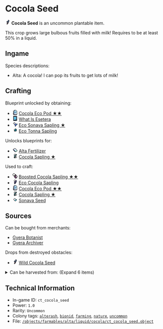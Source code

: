 # Cocola Seed

<img src="https://raw.githubusercontent.com/Ceterai/Enternia/main/objects/farmables/alta/liquid/cocola/icon.png" alt="Cocola Seed icon" loading="lazy" height=16px width="auto" /> **Cocola Seed** is an uncommon plantable item.

This crop grows large bulbous fruits filled with milk! Requires to be at least 50% in a liquid.

## Ingame

Species descriptions:

- Alta: A cocola! I can pop its fruits to get lots of milk!

## Crafting

Blueprint unlocked by obtaining:

- <img src="https://raw.githubusercontent.com/Ceterai/Enternia/main/objects/farmables/alta/liquid/cocola/pod/icon.png" alt="Cocola Eco Pod ★★ icon" loading="lazy" height=16px width="auto" /> [Cocola Eco Pod ★★](https://ceterai.github.io/MyEnternia/Wiki/CocolaEcoPod)
- <img src="https://raw.githubusercontent.com/Ceterai/Enternia/main/codex/alta/ebook/lab.png" alt="What Is Esetera icon" loading="lazy" height=16px width="auto" /> [What Is Esetera](https://ceterai.github.io/MyEnternia/Wiki/WhatIsEsetera)
- <img src="https://raw.githubusercontent.com/Ceterai/Enternia/main/objects/farmables/alta/ground/sona/eco/icon.png" alt="Eco Sonava Sapling ★ icon" loading="lazy" height=16px width="auto" /> [Eco Sonava Sapling ★](https://ceterai.github.io/MyEnternia/Wiki/EcoSonavaSapling)
- <img src="https://raw.githubusercontent.com/Ceterai/Enternia/main/objects/farmables/alta/liquid/tonna/eco/icon.png" alt="Eco Tonna Sapling icon" loading="lazy" height=16px width="auto" /> [Eco Tonna Sapling](https://ceterai.github.io/MyEnternia/Wiki/EcoTonnaSapling)

Unlocks blueprints for:

- <img src="https://raw.githubusercontent.com/Ceterai/Enternia/main/items/active/alta/tools/fertilize/ct_alta_fertilizer.png" alt="Alta Fertilizer icon" loading="lazy" height=16px width="auto" /> [Alta Fertilizer](https://ceterai.github.io/MyEnternia/Wiki/AltaFertilizer)
- <img src="https://raw.githubusercontent.com/Ceterai/Enternia/main/objects/farmables/alta/liquid/cocola/sapling/icon.png" alt="Cocola Sapling ★ icon" loading="lazy" height=16px width="auto" /> [Cocola Sapling ★](https://ceterai.github.io/MyEnternia/Wiki/CocolaSapling)

Used to craft:

- <img src="https://raw.githubusercontent.com/Ceterai/Enternia/main/objects/farmables/alta/liquid/cocola/boosted/icon.png" alt="Boosted Cocola Sapling ★★ icon" loading="lazy" height=16px width="auto" /> [Boosted Cocola Sapling ★★](https://ceterai.github.io/MyEnternia/Wiki/BoostedCocolaSapling)
- <img src="https://raw.githubusercontent.com/Ceterai/Enternia/main/objects/farmables/alta/liquid/cocola/eco/icon.png" alt="Eco Cocola Sapling icon" loading="lazy" height=16px width="auto" /> [Eco Cocola Sapling](https://ceterai.github.io/MyEnternia/Wiki/EcoCocolaSapling)
- <img src="https://raw.githubusercontent.com/Ceterai/Enternia/main/objects/farmables/alta/liquid/cocola/pod/icon.png" alt="Cocola Eco Pod ★★ icon" loading="lazy" height=16px width="auto" /> [Cocola Eco Pod ★★](https://ceterai.github.io/MyEnternia/Wiki/CocolaEcoPod)
- <img src="https://raw.githubusercontent.com/Ceterai/Enternia/main/objects/farmables/alta/liquid/cocola/sapling/icon.png" alt="Cocola Sapling ★ icon" loading="lazy" height=16px width="auto" /> [Cocola Sapling ★](https://ceterai.github.io/MyEnternia/Wiki/CocolaSapling)
- <img src="https://raw.githubusercontent.com/Ceterai/Enternia/main/objects/farmables/alta/ground/sona/icon.png" alt="Sonava Seed icon" loading="lazy" height=16px width="auto" /> [Sonava Seed](https://ceterai.github.io/MyEnternia/Wiki/SonavaSeed)

## Sources

Can be bought from merchants:

- [Gyera Botanist](https://ceterai.github.io/MyEnternia/Wiki/GyeraBotanist)
- [Gyera Archiver](https://ceterai.github.io/MyEnternia/Wiki/GyeraArchiver)

Drops from destroyed obstacles:

- <img src="https://raw.githubusercontent.com/Ceterai/Enternia/main/objects/farmables/alta/liquid/cocola/icon.png" alt="Wild Cocola Seed icon" loading="lazy" height=16px width="auto" /> [Wild Cocola Seed](https://ceterai.github.io/MyEnternia/Wiki/WildCocolaSeed)

<details><summary>Can be harvested from: (Expand 6 items)</summary>

- <img src="https://raw.githubusercontent.com/Ceterai/Enternia/main/objects/farmables/alta/liquid/cocola/boosted/icon.png" alt="Boosted Cocola Sapling ★★ icon" loading="lazy" height=16px width="auto" /> [Boosted Cocola Sapling ★★](https://ceterai.github.io/MyEnternia/Wiki/BoostedCocolaSapling)
- <img src="https://raw.githubusercontent.com/Ceterai/Enternia/main/objects/farmables/alta/liquid/cocola/eco/icon.png" alt="Eco Cocola Sapling icon" loading="lazy" height=16px width="auto" /> [Eco Cocola Sapling](https://ceterai.github.io/MyEnternia/Wiki/EcoCocolaSapling)
- <img src="https://raw.githubusercontent.com/Ceterai/Enternia/main/objects/farmables/alta/liquid/cocola/pod/icon.png" alt="Cocola Eco Pod ★★ icon" loading="lazy" height=16px width="auto" /> [Cocola Eco Pod ★★](https://ceterai.github.io/MyEnternia/Wiki/CocolaEcoPod)
- <img src="https://raw.githubusercontent.com/Ceterai/Enternia/main/objects/farmables/alta/liquid/cocola/sapling/icon.png" alt="Cocola Sapling ★ icon" loading="lazy" height=16px width="auto" /> [Cocola Sapling ★](https://ceterai.github.io/MyEnternia/Wiki/CocolaSapling)
- <img src="https://raw.githubusercontent.com/Ceterai/Enternia/main/objects/farmables/alta/liquid/cocola/icon.png" alt="Cocola Seed icon" loading="lazy" height=16px width="auto" /> [Cocola Seed](https://ceterai.github.io/MyEnternia/Wiki/CocolaSeed)
- <img src="https://raw.githubusercontent.com/Ceterai/Enternia/main/objects/farmables/alta/liquid/cocola/icon.png" alt="Wild Cocola Seed icon" loading="lazy" height=16px width="auto" /> [Wild Cocola Seed](https://ceterai.github.io/MyEnternia/Wiki/WildCocolaSeed)

</details>

## Technical Information

- In-game ID: `ct_cocola_seed`
- Power: `1.0`
- Rarity: `Uncommon`
- Colony tags: [`alterash`](https://ceterai.github.io/MyEnternia/Wiki/Tags/Alterash), [`bionid`](https://ceterai.github.io/MyEnternia/Wiki/Tags/Bionid), [`farming`](https://ceterai.github.io/MyEnternia/Wiki/Tags/Farming), [`nature`](https://ceterai.github.io/MyEnternia/Wiki/Tags/Nature), [`uncommon`](https://ceterai.github.io/MyEnternia/Wiki/Tags/Uncommon)
- File: [`/objects/farmables/alta/liquid/cocola/ct_cocola_seed.object`](https://github.com/Ceterai/Enternia/blob/main/objects/farmables/alta/liquid/cocola/ct_cocola_seed.object)
